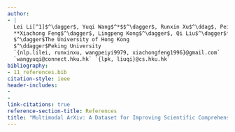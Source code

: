 ```yaml
---
author:
- |
  Lei Li[^1]$^\dagger$, Yuqi Wang$^*$$^\dagger$, Runxin Xu$^\ddag$, Peiyi Wang$^\ddag$  
  **Xiachong Feng$^\dagger$, Lingpeng Kong$^\dagger$, Qi Liu$^\dagger$**  
  $^\dagger$The University of Hong Kong  
  $^\ddagger$Peking University  
  `{nlp.lilei, runxinxu, wangpeiyi9979, xiachongfeng1996}@gmail.com`  
  `wangyuqi@connect.hku.hk` `{lpk, liuqi}@cs.hku.hk`  
bibliography:
- 11_references.bib
citation-style: ieee
header-includes:
- 
- 
link-citations: true
reference-section-title: References
title: "Multimodal ArXiv: A Dataset for Improving Scientific Comprehension of Large Vision-Language Models"
---
```





[^1]: Equal Contribution.
